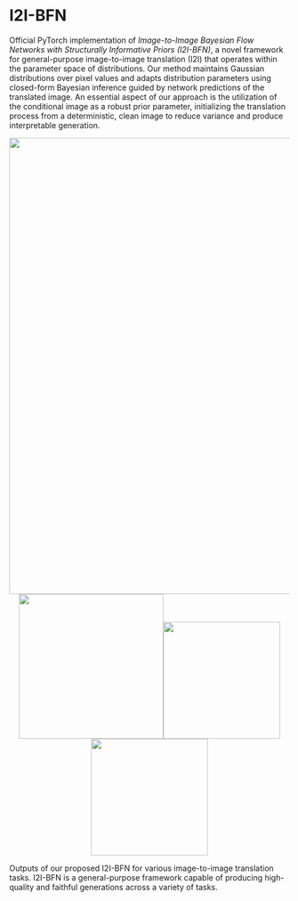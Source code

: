 # I2I-BFN
Official PyTorch implementation of *Image-to-Image Bayesian Flow Networks with Structurally Informative Priors (I2I-BFN)*,  a novel framework for general-purpose image-to-image translation (I2I) that operates within the parameter space of distributions. Our method maintains Gaussian distributions over pixel values and adapts distribution parameters using closed-form Bayesian inference guided by network predictions of the translated image. An essential aspect of our approach is the utilization of the conditional image as a robust prior parameter, initializing the translation process from a deterministic, clean image to reduce variance and produce interpretable generation.

<div align="center">
    <img src="assets/pix2pix.png" width="820">
</div>

<div align="center">
    <img src="assets/diagram.png" height="260"><img src="assets/inpaint.gif" height="210"><img src="assets/jpeg5.gif" height="210">
</div>

Outputs of our proposed I2I-BFN for various image-to-image translation tasks. I2I-BFN is a general-purpose framework capable of producing high-quality and faithful generations across a variety of tasks.
